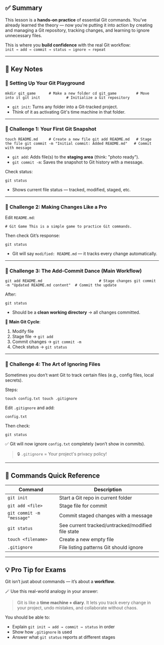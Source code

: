 ## ✅ Summary 

This lesson is a **hands-on practice** of essential Git commands. You’ve already learned the theory — now you're putting it into action by creating and managing a Git repository, tracking changes, and learning to ignore unnecessary files.

This is where you **build confidence** with the real Git workflow:  
`init → add → commit → status → ignore → repeat`

---

## 🧠 Key Notes

### 🧪 Setting Up Your Git Playground

`mkdir git_game      # Make a new folder cd git_game         # Move into it git init            # Initialize a Git repository`

- `git init`: Turns any folder into a Git-tracked project.
- Think of it as activating Git's time machine in that folder.

---

### 🧩 Challenge 1: Your First Git Snapshot

`touch README.md     # Create a new file git add README.md   # Stage the file git commit -m "Initial commit: Added README.md"   # Commit with message`

- `git add`: Adds file(s) to the **staging area** (think: "photo ready").
- `git commit -m`: Saves the snapshot to Git history with a message.

Check status:

`git status`

- Shows current file status — tracked, modified, staged, etc.

---

### 🔄 Challenge 2: Making Changes Like a Pro

Edit `README.md`:

`# Git Game This is a simple game to practice Git commands.`

Then check Git’s response:

`git status`

- Git will say `modified: README.md` — it tracks every change automatically.

---

### 💃 Challenge 3: The Add-Commit Dance (Main Workflow)


`git add README.md                          # Stage changes git commit -m "Updated README.md content"  # Commit the update`

After:

`git status`

- Should be a **clean working directory** → all changes committed.

📝 **Main Git Cycle**:

1. Modify file
2. Stage file → `git add`
3. Commit changes → `git commit -m`
4. Check status → `git status`

---

### 🚫 Challenge 4: The Art of Ignoring Files

Sometimes you don’t want Git to track certain files (e.g., config files, local secrets).

Steps:

`touch config.txt touch .gitignore`

Edit `.gitignore` and add:

`config.txt`

Then check:

`git status`

✅ Git will now ignore `config.txt` completely (won’t show in commits).

> 🔒 `.gitignore` = Your project's privacy policy!

---

## 📘 Commands Quick Reference

|Command|Description|
|---|---|
|`git init`|Start a Git repo in current folder|
|`git add <file>`|Stage file for commit|
|`git commit -m "message"`|Commit staged changes with a message|
|`git status`|See current tracked/untracked/modified file state|
|`touch <filename>`|Create a new empty file|
|`.gitignore`|File listing patterns Git should ignore|

---

## 💡 Pro Tip for Exams

Git isn’t just about commands — it’s about a **workflow**.

🪄 Use this real-world analogy in your answer:

> Git is like a **time machine + diary**. It lets you track every change in your project, undo mistakes, and collaborate without chaos.

You should be able to:

- Explain `git init → add → commit → status` in order
- Show how `.gitignore` is used
- Answer what `git status` reports at different stages